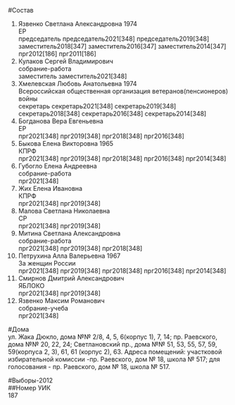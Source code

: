 #Состав  
1. Язвенко Светлана Александровна 1974  
    ЕР  
    председатель председатель2021[348] председатель2019[348] заместитель2018[347] заместитель2016[347] заместитель2014[347] прг2012[186] прг2011[186]  
2. Кулаков Сергей Владимирович  
    собрание-работа  
    заместитель заместитель2021[348]  
3. Хмелевская Любовь Анатольевна 1974  
    Всероссийская общественная организация ветеранов(пенсионеров) войны  
    секретарь секретарь2021[348] секретарь2019[348] секретарь2018[348] секретарь2016[348] секретарь2014[348]  
4. Богданова Вера Евгеньевна  
    ЕР  
    прг2021[348] прг2019[348] прг2018[348] прг2016[348]  
5. Быкова Елена Викторовна 1965  
    КПРФ  
    прг2021[348] прг2019[348] прг2018[348] прг2016[348] прг2014[348]  
6. Губогло Елена Андреевна  
    собрание-работа  
    прг2021[348]  
7. Жих Елена Ивановна  
    КПРФ  
    прг2021[348] прг2019[348]  
8. Малова Светлана Николаевна  
    СР  
    прг2021[348] прг2019[348]  
9. Митина Светлана Александровна  
    собрание-работа  
    прг2021[348] прг2019[348] прг2018[348]  
10. Петрухина Алла Валерьевна 1967  
    За женщин России  
    прг2021[348] прг2019[348] прг2018[348] прг2016[348] прг2014[348]  
11. Смирнов Дмитрий Александрович  
    ЯБЛОКО  
    прг2021[348] прг2019[348]  
12. Язвенко Максим Романович  
    собрание-учеба  
    прг2021[348]  

#Дома  
ул. Жака Дюкло, дома №№ 2/8, 4, 5, 6(корпус 1), 7, 14; пр. Раевского, дома №№ 20, 22, 24; Светлановский пр., дома №№ 51, 53, 55, 57, 59, 59(корпуса 2, 3), 61, 61 (корпус 2), 63. Адреса помещений: участковой избирательной комиссии -пр. Раевского, дом № 18, школа № 517; для голосования - пр. Раевского, дом № 18, школа № 517.  
  
#Выборы-2012  
##Номер УИК  
187  
